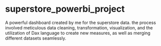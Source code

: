 # superstore_powerbi_project
A powerful dashboard created by me for the superstore data. the process involved meticulous data cleaning, transformation, visualization, and the utilization of Dax language to create new  measures, as well as merging different datasets seamlessly.
